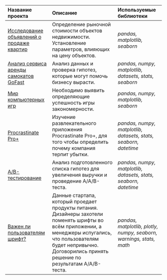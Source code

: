 | Название проекта | Описание | Используемые библиотеки | 
| :---------------------- | :---------------------- | :---------------------- |
| [Исследование объявлений о продаже квартир](https://github.com/tenerinutoSUO1998/Portfolio/tree/main/Real_estate_research) | Определение рыночной стоимости объектов недвижимости. Установление параметров, влияющих на цену объектов. | *pandas, matplotlib, seaborn* |
| [Анализ сервиса аренды самокатов GoFast](https://github.com/tenerinutoSUO1998/Portfolio/tree/main/GoFast) | Анализ данных и проверка гипотез, которые могут помочь бизнесу вырасти. | *pandas, numpy, matplotlib, datasets, stats, seaborn* |
| [Мир компьютерных игр](https://github.com/tenerinutoSUO1998/Portfolio/tree/main/World_of_computer_games) | Необходимо выявить определяющие успешность игры закономерности. | *pandas, numpy, matplotlib, seaborn* |
| [Procrastinate Pro+](https://github.com/tenerinutoSUO1998/Portfolio/tree/main/Procrastinate_Pro) | Изучение развлекательного приложения Procrastinate Pro+, для того чтобы определить почему компания терпит убытки. | *pandas, numpy, matplotlib, datasets, stats, seaborn, datetime* |
| [A/B-тестирование](https://github.com/tenerinutoSUO1998/Portfolio/tree/main/AorB) | Анализ подготовленного списка гипотез для увеличения выручки и проведение A/A/B-теста. | *pandas, numpy, matplotlib, datasets, stats, seaborn, datetime* |
| [Важен ли пользователям шрифт?](https://github.com/tenerinutoSUO1998/Portfolio/tree/main/Font) | Данные стартапа, который проедает продукты питания. Дизайнеры захотели поменять шрифты во всём приложении, а менеджеры испугались, что пользователям будет непривычно. Договорились принять решение по результатам A/A/B-теста. | *pandas, matplotlib, plotly, numpy, seaborn, warnings, stats, math* |
